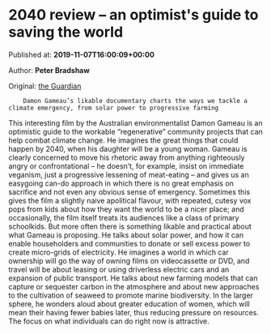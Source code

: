 
# 2040 review – an optimist's guide to saving the world

Published at: **2019-11-07T16:00:09+00:00**

Author: **Peter Bradshaw**

Original: [the Guardian](https://www.theguardian.com/film/2019/nov/07/2040-review-an-optimists-guide-for-how-to-save-the-world-damon-gameau)


        Damon Gameau’s likable documentary charts the ways we tackle a climate emergency, from solar power to progressive farming
      
This interesting film by the Australian environmentalist Damon Gameau is an optimistic guide to the workable “regenerative” community projects that can help combat climate change. He imagines the great things that could happen by 2040, when his daughter will be a young woman. Gameau is clearly concerned to move his rhetoric away from anything righteously angry or confrontational – he doesn’t, for example, insist on immediate veganism, just a progressive lessening of meat-eating – and gives us an easygoing can-do approach in which there is no great emphasis on sacrifice and not even any obvious sense of emergency.
Sometimes this gives the film a slightly naive apolitical flavour, with repeated, cutesy vox pops from kids about how they want the world to be a nicer place; and occasionally, the film itself treats its audiences like a class of primary schoolkids. But more often there is something likable and practical about what Gameau is proposing.
He talks about solar power, and how it can enable householders and communities to donate or sell excess power to create micro-grids of electricity. He imagines a world in which car ownership will go the way of owning films on videocassette or DVD, and travel will be about leasing or using driverless electric cars and an expansion of public transport. He talks about new farming models that can capture or sequester carbon in the atmosphere and about new approaches to the cultivation of seaweed to promote marine biodiversity.
In the larger sphere, he wonders aloud about greater education of women, which will mean their having fewer babies later, thus reducing pressure on resources. The focus on what individuals can do right now is attractive.
